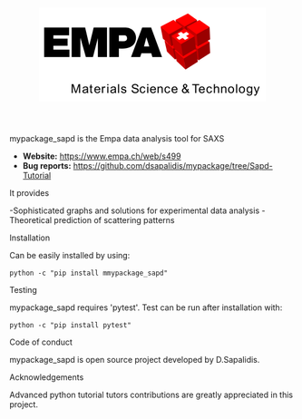 <h1 align="center">
<img src="https://github.com/dsapalidis/mypackage/blob/Sapd-Tutorial/Sapaempa.svg" width="400">
</h1><br>

mypackage_sapd is the Empa data analysis tool for SAXS

- **Website:** https://www.empa.ch/web/s499
- **Bug reports:** https://github.com/dsapalidis/mypackage/tree/Sapd-Tutorial 

It provides

-Sophisticated graphs and solutions for experimental data analysis
-Theoretical prediction of scattering patterns

Installation

Can be easily installed by using:

    python -c "pip install mmypackage_sapd"

Testing

mypackage_sapd requires 'pytest'.  Test can be run after installation with:

    python -c "pip install pytest"

Code of conduct

mypackage_sapd is open source project developed by D.Sapalidis. 

Acknowledgements

Advanced python tutorial tutors contributions are greatly appreciated in this project.